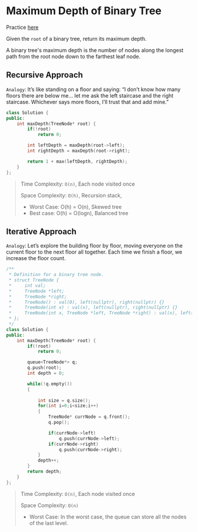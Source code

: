 # Maximum Depth of Binary Tree

Practice [here](https://leetcode.com/problems/maximum-depth-of-binary-tree/description/)

Given the `root` of a binary tree, return its maximum depth.

A binary tree's maximum depth is the number of nodes along the longest path from the root node down to the farthest leaf node.


## Recursive Approach


`Analogy`: It’s like standing on a floor and saying:
“I don’t know how many floors there are below me… let me ask the left staircase and the right staircase. Whichever says more floors, I’ll trust that and add mine.”

```cpp
class Solution {
public:
    int maxDepth(TreeNode* root) {
        if(!root)
            return 0;

        int leftDepth = maxDepth(root->left);
        int rightDepth = maxDepth(root->right);

        return 1 + max(leftDepth, rightDepth);
    }
};
```
> Time Complexity: `O(n)`, Each node visited once
>
> Space Complexity: `O(h)`, Recursion stack,
> - Worst Case: O(h) = O(n), Skewed tree
> - Best case: O(h) = O(logn), Balanced tree



## Iterative Approach

`Analogy`: Let’s explore the building floor by floor, moving everyone on the current floor to the next floor all together.
Each time we finish a floor, we increase the floor count.

```cpp
/**
 * Definition for a binary tree node.
 * struct TreeNode {
 *     int val;
 *     TreeNode *left;
 *     TreeNode *right;
 *     TreeNode() : val(0), left(nullptr), right(nullptr) {}
 *     TreeNode(int x) : val(x), left(nullptr), right(nullptr) {}
 *     TreeNode(int x, TreeNode *left, TreeNode *right) : val(x), left(left), right(right) {}
 * };
 */
class Solution {
public:
    int maxDepth(TreeNode* root) {
        if(!root)
            return 0;

        queue<TreeNode*> q;
        q.push(root);
        int depth = 0;

        while(!q.empty())
        {
            
            int size = q.size();
            for(int i=0;i<size;i++)
            {
                TreeNode* currNode = q.front();
                q.pop();

                if(currNode->left)
                    q.push(currNode->left);
                if(currNode->right)
                    q.push(currNode->right);
            }
            depth++;
        }
        return depth;
    }
};
```

> Time Complexity: `O(n)`, Each node visited once
>
> Space Complexity: `O(n)`
> - Worst Case: In the worst case, the queue can store all the nodes of the last level.
